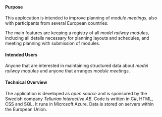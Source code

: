 ﻿#### Purpose
This applocation is intended to improve planning of *module meetings*, 
also with participants from several European countries.

The main features are keeping a registry of all *model railway modules*, 
inclucing all details necessary for planning layouts and schedules,
and meeting planning with submission of modules.

#### Intended Users
Anyone that are interested in maintaining structured data about *model railway modules*
and anyone that arranges *module meetings*.

#### Technical Overview
The application is developed as *open source* and is sponsored by the Swedish company *Tellurian Interactive AB*.
Code is written in C#, HTML, CSS and SQL. It runs in Microsoft Azure.
Data is stored on servers within the European Union.
